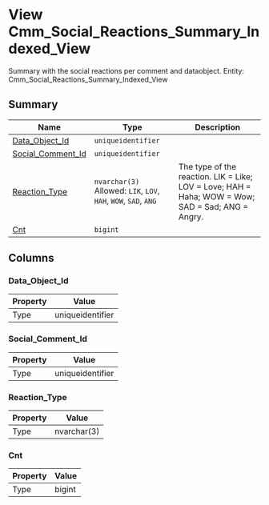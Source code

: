 # View Cmm_Social_Reactions_Summary_Indexed_View

Summary with the social reactions per comment and dataobject. Entity: Cmm_Social_Reactions_Summary_Indexed_View

## Summary

| Name | Type | Description |
| - | - | --- |
|[Data_Object_Id](#data_object_id)|`uniqueidentifier` ||
|[Social_Comment_Id](#social_comment_id)|`uniqueidentifier` ||
|[Reaction_Type](#reaction_type)|`nvarchar(3)` Allowed: `LIK`, `LOV`, `HAH`, `WOW`, `SAD`, `ANG`|The type of the reaction. LIK = Like; LOV = Love; HAH = Haha; WOW = Wow; SAD = Sad; ANG = Angry.|
|[Cnt](#cnt)|`bigint` ||

## Columns

### Data_Object_Id

| Property | Value |
| - | - |
|Type|uniqueidentifier|

### Social_Comment_Id

| Property | Value |
| - | - |
|Type|uniqueidentifier|

### Reaction_Type

| Property | Value |
| - | - |
|Type|nvarchar(3)|

### Cnt

| Property | Value |
| - | - |
|Type|bigint|


